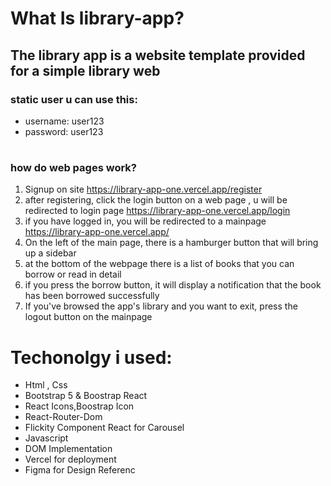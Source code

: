 # What Is library-app?
## The library app is a website template provided for a simple library web

### static user u can use this:
- username: user123
- password: user123
#
### how do web pages work?
1. Signup on site https://library-app-one.vercel.app/register
2. after registering, click the login button on a web page , u will be redirected to login page https://library-app-one.vercel.app/login
3. if you have logged in, you will be redirected to a mainpage https://library-app-one.vercel.app/
4. On the left of the main page, there is a hamburger button that will bring up a sidebar
5. at the bottom of the webpage there is a list of books that you can borrow or read in detail
6. if you press the borrow button, it will display a notification that the book has been borrowed successfully
7. If you've browsed the app's library and you want to exit, press the logout button on the mainpage

# Techonolgy i used:
- Html , Css
- Bootstrap 5 & Boostrap React
- React Icons,Boostrap Icon
- React-Router-Dom
- Flickity Component React for Carousel
- Javascript
- DOM Implementation
- Vercel for deployment
- Figma for Design Referenc

